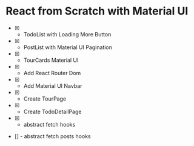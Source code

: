 # React from Scratch with Material UI

- [x] - TodoList with Loading More Button
- [x] - PostList with Material UI Pagination
- [x] - TourCards Material UI
- [x] - Add React Router Dom
- [x] - Add Material UI Navbar
- [x] - Create TourPage
- [x] - Create TodoDetailPage
- [x] - abstract fetch hooks
- [] - abstract fetch posts hooks
